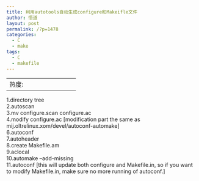 ```yaml
---
title: 利用autotools自动生成configure和Makeifle文件
author: 悟道
layout: post
permalink: /?p=1478
categories:
  - C
  - make
tags:
  - C
  - makefile
---
```

<table>
  <tr cellpadding=0><td>
    热度:
  </td><td cellpadding=0><img src='http://210.75.224.29/wordpress/wp-content/plugins/statpresscn/images/sun.gif' width=10 height=10 border=0 /></td><td cellpadding=0><img src='http://210.75.224.29/wordpress/wp-content/plugins/statpresscn/images/sun_dark.gif' width=10 height=10 border=0 /></td><td cellpadding=0><img src='http://210.75.224.29/wordpress/wp-content/plugins/statpresscn/images/sun_dark.gif' width=10 height=10 border=0 /></td><td cellpadding=0><img src='http://210.75.224.29/wordpress/wp-content/plugins/statpresscn/images/sun_dark.gif' width=10 height=10 border=0 /></td><td cellpadding=0><img src='http://210.75.224.29/wordpress/wp-content/plugins/statpresscn/images/sun_dark.gif' width=10 height=10 border=0 /></td></tr>
</table>

1.directory tree  
2.autoscan  
3.mv configure.scan configure.ac  
4.modify configure.ac [modification part the same as mij.oltrelinux.xom/devel/autoconf-automake]  
6.autoconf  
7.autoheader  
8.create Makefile.am  
9.aclocal  
10.automake &#8211;add-missing  
11.autoconf [this will update both configure and Makefile.in, so if you want to modify Makefile.in, make sure no more running of autoconf.]

&nbsp;

&nbsp;